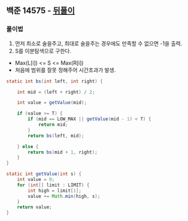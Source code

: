 ## 백준 14575 - [뒤풀이](https://www.acmicpc.net/problem/14575)


### 풀이법

1. 먼저 최소로 술을주고, 최대로 술을주는 경우에도 만족할 수 없으면 -1을 출력.
2. S를 이분탐색으로 구한다.
  - Max(L[i]) <= S <= Max(R[i])
  - 처음에 범위를 잘못 정해주어 시간초과가 발생.

```JAVA
static int bs(int left, int right) {

    int mid = (left + right) / 2;

    int value = getValue(mid);

    if (value >= T) {
        if (mid == LOW_MAX || getValue(mid - 1) < T) {
            return mid;
        }
        return bs(left, mid);

    } else {
        return bs(mid + 1, right);
    }
}

static int getValue(int s) {
    int value = 0;
    for (int[] limit : LIMIT) {
        int high = limit[1];
        value += Math.min(high, s);
    }
    return value;
}
```